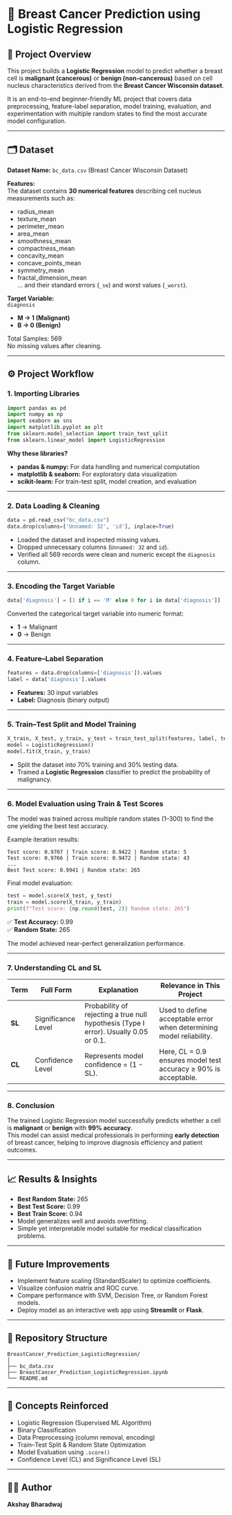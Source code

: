 # 🧠 Breast Cancer Prediction using Logistic Regression

## 📘 Project Overview

This project builds a **Logistic Regression** model to predict whether a breast cell is **malignant (cancerous)** or **benign (non-cancerous)** based on cell nucleus characteristics derived from the **Breast Cancer Wisconsin dataset**.

It is an end-to-end beginner-friendly ML project that covers data preprocessing, feature-label separation, model training, evaluation, and experimentation with multiple random states to find the most accurate model configuration.

---

## 🗂 Dataset

**Dataset Name:** `bc_data.csv` (Breast Cancer Wisconsin Dataset)

**Features:**  
The dataset contains **30 numerical features** describing cell nucleus measurements such as:

- radius_mean  
- texture_mean  
- perimeter_mean  
- area_mean  
- smoothness_mean  
- compactness_mean  
- concavity_mean  
- concave_points_mean  
- symmetry_mean  
- fractal_dimension_mean  
... and their standard errors (`_se`) and worst values (`_worst`).

**Target Variable:**  
`diagnosis`  
- **M → 1 (Malignant)**  
- **B → 0 (Benign)**

Total Samples: 569  
No missing values after cleaning.

---

## ⚙️ Project Workflow

### 1. Importing Libraries

```python
import pandas as pd
import numpy as np
import seaborn as sns
import matplotlib.pyplot as plt
from sklearn.model_selection import train_test_split
from sklearn.linear_model import LogisticRegression
```

**Why these libraries?**
- **pandas & numpy:** For data handling and numerical computation  
- **matplotlib & seaborn:** For exploratory data visualization  
- **scikit-learn:** For train-test split, model creation, and evaluation  

---

### 2. Data Loading & Cleaning

```python
data = pd.read_csv("bc_data.csv")
data.drop(columns=['Unnamed: 32', 'id'], inplace=True)
```

- Loaded the dataset and inspected missing values.  
- Dropped unnecessary columns (`Unnamed: 32` and `id`).  
- Verified all 569 records were clean and numeric except the `diagnosis` column.

---

### 3. Encoding the Target Variable

```python
data['diagnosis'] = [1 if i == 'M' else 0 for i in data['diagnosis']]
```

Converted the categorical target variable into numeric format:
- **1** → Malignant  
- **0** → Benign

---

### 4. Feature–Label Separation

```python
features = data.drop(columns=['diagnosis']).values
label = data['diagnosis'].values
```

- **Features:** 30 input variables  
- **Label:** Diagnosis (binary output)

---

### 5. Train–Test Split and Model Training

```python
X_train, X_test, y_train, y_test = train_test_split(features, label, test_size=0.3, random_state=265)
model = LogisticRegression()
model.fit(X_train, y_train)
```

- Split the dataset into 70% training and 30% testing data.  
- Trained a **Logistic Regression** classifier to predict the probability of malignancy.

---

### 6. Model Evaluation using Train & Test Scores

The model was trained across multiple random states (1–300) to find the one yielding the best test accuracy.

Example iteration results:
```
Test score: 0.9707 | Train score: 0.9422 | Random state: 5
Test score: 0.9766 | Train score: 0.9472 | Random state: 43
...
Best Test score: 0.9941 | Random state: 265
```

Final model evaluation:
```python
test = model.score(X_test, y_test)
train = model.score(X_train, y_train)
print(f"Test score: {np.round(test, 2)} Random state: 265")
```

✅ **Test Accuracy:** 0.99  
✅ **Random State:** 265  

The model achieved near-perfect generalization performance.

---

### 7. Understanding CL and SL

| Term | Full Form | Explanation | Relevance in This Project |
|------|------------|--------------|----------------------------|
| **SL** | Significance Level | Probability of rejecting a true null hypothesis (Type I error). Usually 0.05 or 0.1. | Used to define acceptable error when determining model reliability. |
| **CL** | Confidence Level | Represents model confidence = (1 - SL). | Here, CL = 0.9 ensures model test accuracy ≥ 90% is acceptable. |

---

### 8. Conclusion

The trained Logistic Regression model successfully predicts whether a cell is **malignant** or **benign** with **99% accuracy**.  
This model can assist medical professionals in performing **early detection** of breast cancer, helping to improve diagnosis efficiency and patient outcomes.

---

## 📈 Results & Insights

- **Best Random State:** 265  
- **Best Test Score:** 0.99  
- **Best Train Score:** 0.94  
- Model generalizes well and avoids overfitting.  
- Simple yet interpretable model suitable for medical classification problems.

---

## 🚀 Future Improvements

- Implement feature scaling (StandardScaler) to optimize coefficients.  
- Visualize confusion matrix and ROC curve.  
- Compare performance with SVM, Decision Tree, or Random Forest models.  
- Deploy model as an interactive web app using **Streamlit** or **Flask**.  

---

## 📂 Repository Structure

```
BreastCancer_Prediction_LogisticRegression/
│
├── bc_data.csv
├── BreastCancer_Prediction_LogisticRegression.ipynb
└── README.md
```

---

## 🧩 Concepts Reinforced

- Logistic Regression (Supervised ML Algorithm)  
- Binary Classification  
- Data Preprocessing (column removal, encoding)  
- Train–Test Split & Random State Optimization  
- Model Evaluation using `.score()`  
- Confidence Level (CL) and Significance Level (SL)

---

## 🧑‍💻 Author

**Akshay Bharadwaj**
